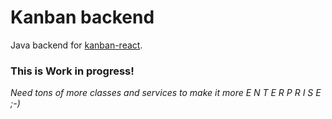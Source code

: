 # Kanban backend
Java backend for [kanban-react](https://github.com/jesperh/kanban-react).

### This is Work in progress!
<em>Need tons of more classes and services to make it more E N T E R P R I S E ;-)</em>